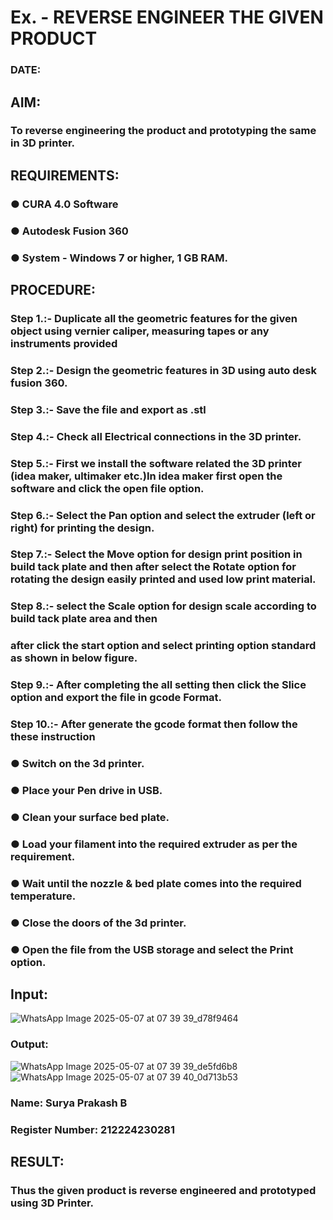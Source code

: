 # Ex.   - REVERSE ENGINEER THE GIVEN PRODUCT

### DATE: 

## AIM: 
### To reverse engineering the product and prototyping the same in 3D printer.

## REQUIREMENTS:
### ●	CURA 4.0 Software
### ●	 Autodesk Fusion 360
### ●	 System - Windows 7 or higher, 1 GB RAM.

## PROCEDURE:
### Step 1.:- Duplicate all the geometric features for the given object using vernier caliper, measuring tapes or any instruments provided
### Step 2.:- Design the geometric features in 3D using auto desk fusion 360.
### Step 3.:- Save the file and export as .stl
### Step 4.:- Check all Electrical connections in the 3D printer.
### Step 5.:- First we install the software related the 3D printer (idea maker, ultimaker etc.)In idea maker first open the software and click the open file option.
### Step 6.:- Select the Pan option and select the extruder (left or right) for printing the design.
### Step 7.:- Select the Move option for design print position in build tack plate and then after select the Rotate option for rotating the design easily printed and used low print material.
### Step 8.:- select the Scale option for design scale according to build tack plate area and then
### after click the start option and select printing option standard as shown in below figure.
### Step 9.:- After completing the all setting then click the Slice option and export the file in gcode Format.
### Step 10.:- After generate the gcode format then follow the these instruction 
  ###   ●	Switch on the 3d printer.
  ###   ●	Place your Pen drive in USB.
  ###   ●	Clean your surface bed plate.
  ###   ●	Load your filament into the required extruder as per the requirement.
  ###   ●	Wait until the nozzle & bed plate comes into the required temperature.
  ###   ●	Close the doors of the 3d printer.
  ###   ●	Open the file from the USB storage and select the Print option.

## Input:
![WhatsApp Image 2025-05-07 at 07 39 39_d78f9464](https://github.com/user-attachments/assets/536dd8b6-7a65-4edd-8563-fad7ad23d1ba)


### Output:
![WhatsApp Image 2025-05-07 at 07 39 39_de5fd6b8](https://github.com/user-attachments/assets/5c9919ed-937c-49f9-b761-75f6af308ff0)
![WhatsApp Image 2025-05-07 at 07 39 40_0d713b53](https://github.com/user-attachments/assets/a1141f9d-3a04-4b2f-8a98-a8d616510dd2)


### Name: Surya Prakash B
### Register Number: 212224230281

## RESULT:
###   Thus the given product is reverse engineered and prototyped using 3D Printer.
